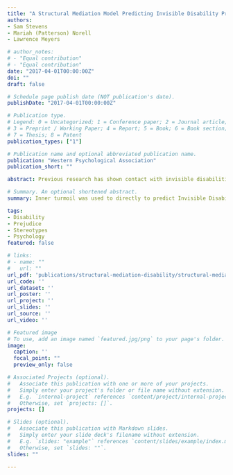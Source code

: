 ```yaml
---
title: "A Structural Mediation Model Predicting Invisible Disability Prejudice"
authors:
- Sam Stevens
- Mariah (Patterson) Norell
- Lawrence Meyers

# author_notes:
# - "Equal contribution"
# - "Equal contribution"
date: "2017-04-01T00:00:00Z"
doi: ""
draft: false

# Schedule page publish date (NOT publication's date).
publishDate: "2017-04-01T00:00:00Z"

# Publication type.
# Legend: 0 = Uncategorized; 1 = Conference paper; 2 = Journal article;
# 3 = Preprint / Working Paper; 4 = Report; 5 = Book; 6 = Book section;
# 7 = Thesis; 8 = Patent
publication_types: ["1"]

# Publication name and optional abbreviated publication name.
publication: "Western Psychological Association"
publication_short: ""

abstract: Previous research has shown contact with invisible disabilities, such as HIV, can greatly reduce prejudice (Carter et al., 2006; Davis, 2005; Pitkin Derose et al., 2016).  Additional research has shown a relationship between group membership, compassion, and emotional state (Oveis, Horberg, & Keltner, 2010). A structural model was configured with four latent variables. Inner turmoil was used to directly to predict Invisible Disability Prejudice and callousness and alienation were proposed as mediators in the relationship.

# Summary. An optional shortened abstract.
summary: Inner turmoil was used to directly to predict Invisible Disability Prejudice and callousness and alienation were proposed as mediators in the relationship.

tags:
- Disability
- Prejudice
- Stereotypes
- Psychology
featured: false

# links:
# - name: ""
#   url: ""
url_pdf: 'publications/structural-mediation-disability/structural-mediation-disability.pdf'
url_code: ''
url_dataset: ''
url_poster: ''
url_project: ''
url_slides: ''
url_source: ''
url_video: ''

# Featured image
# To use, add an image named `featured.jpg/png` to your page's folder.
image:
  caption: ''
  focal_point: ""
  preview_only: false

# Associated Projects (optional).
#   Associate this publication with one or more of your projects.
#   Simply enter your project's folder or file name without extension.
#   E.g. `internal-project` references `content/project/internal-project/index.md`.
#   Otherwise, set `projects: []`.
projects: []

# Slides (optional).
#   Associate this publication with Markdown slides.
#   Simply enter your slide deck's filename without extension.
#   E.g. `slides: "example"` references `content/slides/example/index.md`.
#   Otherwise, set `slides: ""`.
slides: ""

---
```

